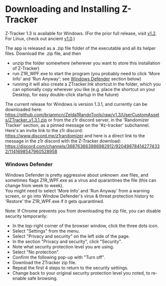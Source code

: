 # Downloading and Installing Z-Tracker

Z-Tracker 1.3 is available for Windows.  (For the prior full release, visit [v1.2](https://github.com/brianmcn/Zelda1RandoTools/blob/v1.2/doc/TOC.md).  For Linux, check out ancient [v1.0](https://github.com/brianmcn/Zelda1RandoTools/blob/v1.0/doc/TOC.md).)

The app is released as a .zip file folder of the executable and all its helper files.  Download the .zip file, and then

 - unzip the folder somewhere (wherever you want to store this installation of Z-Tracker)
 - run Z1R_WPF.exe to start the program (you probably need to click 'More Info' and 'Run Anyway'; see [Windows Defender](#defender) section below)
 - running it will also create a ZTracker.lnk shortcut in the folder, which you can optionally copy wherever you like (e.g. place the shortcut on your Desktop, for easy double-click startup in the future)

The current release for Windows is version 1.3.1, and currently can be downloaded here: https://github.com/brianmcn/Zelda1RandoTools/raw/v1.3/UserCustomAssets/ZTracker_v1.3.1.zip
or from the z1r discord server, in the 'Randomizer Tracker' section, as a pinned message on the '#z-tracker' subchannel.  
Here's an invite link to the z1r discord: https://www.discord.me/z1randomizer
and here is a direct link to the message in the z1r discord with the Z-Tracker download: https://discord.com/channels/368763663986982912/920498784142774332/1141698547960528958

### <a id="defender"></a> Windows Defender

Windows Defender is pretty aggressive about unknown .exe files, and sometimes flags Z1R_WPF.exe as a virus and quarantines the file (this can change from week to week).  
You might need to select 'More Info' and 'Run Anyway' from a warning screen, or go into Window Defender's virus & threat protection history to 'Restore' the Z1R_WPF.exe if it gets quarantined.

Note: If Chrome prevents you from downloading the zip file, you can disable security temporarily:
- In the top-right corner of the browser window, click the three dots icon.
- Select "Settings" from the menu.
- Select "Privacy and security" on the left side of the page.
- In the section "Privacy and security", click "Security".
- Note what security protection level you are using.
- Select "No protection".
- Confirm the following pop-up with "Turn off".
- Download the ZTracker zip file.
- Repeat the first 4 steps to return to the security settings.
- Change back to your original security protection level you noted, to re-enable safe browsing.